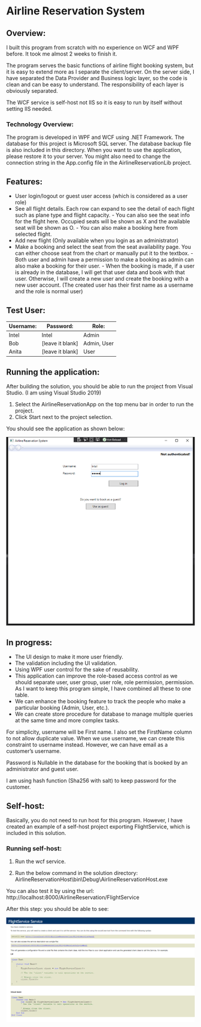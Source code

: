 # Airline Reservation System

## Overview:

I built this program from scratch with no experience on WCF and WPF before. It took me almost 2 weeks to finish it.

The program serves the basic functions of airline flight booking system, but it is easy to extend more as I separate the client/server. On the server side, I have separated the Data Provider and Business logic layer, so the code is clean and can be easy to understand. The responsibility of each layer is obviously separated.

The WCF service is self-host not IIS so it is easy to run by itself without setting IIS needed. 

### Technology Overview:

The program is developed in WPF and WCF using .NET Framework. The database for this project is Microsoft SQL server. The database backup file is also included in this directory. When you want to use the application, please restore it to your server. You might also need to change the connection string in the App.config file in the AirlineReservationLib project.

## Features:

-    User login/logout or guest user access (which is considered as a user role)
-    See all flight details. Each row can expand to see the detail of each flight such as plane type and flight capacity. 
    -    You can also see the seat info for the flight here. Occupied seats will be shown as X and the available seat will be shown as O.
    -    You can also make a booking here from selected flight.
-    Add new flight (Only available when you login as an administrator)
-    Make a booking and select the seat from the seat availability page. You can either choose seat from the chart or manually put it to the textbox.
    -    Both user and admin have a permission to make a booking as admin can also make a booking for their user.
    -    When the booking is made, if a user is already in the database, I will get that user data and book with that user. Otherwise, I will create a new user and create the booking with a new user account. (The created user has their first name as a username and the role is normal user)

## Test User:

**Username:** | **Password:** | **Role:**
------------ | ------------- | ------------
Intel           | Intel      | Admin
Bob         |[leave it blank]|Admin, User
Anita       |[leave it blank]|User


## Running the application:

After building the solution, you should be able to run the project from Visual Studio. (I am using Visual Studio 2019)
1. Select the AirlineReservationApp on the top menu bar in order to run the project.
2. Click Start next to the project selection.

You should see the application as shown below:
 
![Login page](/ApplicationImages/LoginPage.PNG)

## In progress:

-    The UI design to make it more user friendly.
-    The validation including the UI validation.
-    Using WPF user control for the sake of reusability.
-    This application can improve the role-based access control as we should separate user, user group, user role, role permission, permission. As I want to keep this program simple, I have combined all these to one table.
-    We can enhance the booking feature to track the people who make a particular booking (Admin, User, etc.).
-    We can create store procedure for database to manage multiple queries at the same time and more complex tasks.

For simplicity, username will be First name. I also set the FirstName column to not allow duplicate value. When we use username, we can create this constraint to username instead. However, we can have email as a customer’s username.

Password is Nullable in the database for the booking that is booked by an administrator and guest user.

I am using hash function (Sha256 with salt) to keep password for the customer.

## Self-host:

Basically, you do not need to run host for this program. However, I have created an example of a self-host project exporting FlightService, which is included in this solution.

### Running self-host:

1. Run the wcf service.

2. Run the below command in the solution directory:
AirlineReservationHost\bin\Debug\AirlineReservationHost.exe

You can also test it by using the url:
http://localhost:8000/AirlineReservation/FlightService

After this step: you should be able to see:
 
 ![Host page](/ApplicationImages/HostPage.PNG)

